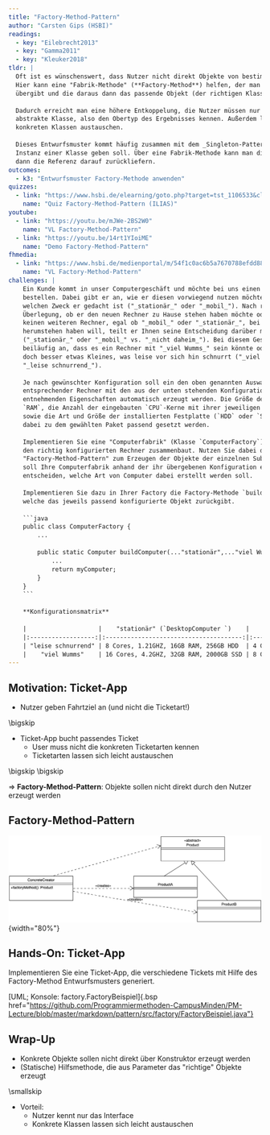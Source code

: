 ```yaml
---
title: "Factory-Method-Pattern"
author: "Carsten Gips (HSBI)"
readings:
  - key: "Eilebrecht2013"
  - key: "Gamma2011"
  - key: "Kleuker2018"
tldr: |
  Oft ist es wünschenswert, dass Nutzer nicht direkt Objekte von bestimmten Klassen anlegen (können).
  Hier kann eine "Fabrik-Methode" (**Factory-Method**) helfen, der man die gewünschten Parameter
  übergibt und die daraus dann das passende Objekt (der richtigen Klasse) erzeugt und zurückliefert.

  Dadurch erreicht man eine höhere Entkoppelung, die Nutzer müssen nur noch das Interface oder die
  abstrakte Klasse, also den Obertyp des Ergebnisses kennen. Außerdem lassen sich so leicht die
  konkreten Klassen austauschen.

  Dieses Entwurfsmuster kommt häufig zusammen mit dem _Singleton-Pattern_ vor, wo es nur eine einzige
  Instanz einer Klasse geben soll. Über eine Fabrik-Methode kann man diese Instanz ggf. erzeugen und
  dann die Referenz darauf zurückliefern.
outcomes:
  - k3: "Entwurfsmuster Factory-Methode anwenden"
quizzes:
  - link: "https://www.hsbi.de/elearning/goto.php?target=tst_1106533&client_id=FH-Bielefeld"
    name: "Quiz Factory-Method-Pattern (ILIAS)"
youtube:
  - link: "https://youtu.be/mJWe-2BS2W0"
    name: "VL Factory-Method-Pattern"
  - link: "https://youtu.be/14rt1YIoiME"
    name: "Demo Factory-Method-Pattern"
fhmedia:
  - link: "https://www.hsbi.de/medienportal/m/54f1c0ac6b5a7670788efdd88e63dd9eb5de4179d342bce82f5c04268c469beba149891305c81181f1d23c2cf89194f06cdac809396d2e7bff7607078a1a621e"
    name: "VL Factory-Method-Pattern"
challenges: |
    Ein Kunde kommt in unser Computergeschäft und möchte bei uns einen Computer
    bestellen. Dabei gibt er an, wie er diesen vorwiegend nutzen möchte bzw. für
    welchen Zweck er gedacht ist ("_stationär_" oder "_mobil_"). Nach reichlicher
    Überlegung, ob er den neuen Rechner zu Hause stehen haben möchte oder lieber
    keinen weiteren Rechner, egal ob "_mobil_" oder "_stationär_", bei sich im Weg
    herumstehen haben will, teilt er Ihnen seine Entscheidung darüber mit
    ("_stationär_" oder "_mobil_" vs. "_nicht daheim_"). Bei diesem Gespräch merkt er
    beiläufig an, dass es ein Rechner mit "_viel Wumms_" sein könnte oder vielleicht
    doch besser etwas Kleines, was leise vor sich hin schnurrt ("_viel Wumms_" vs.
    "_leise schnurrend_").

    Je nach gewünschter Konfiguration soll ein den oben genannten Auswahlkriterien
    entsprechender Rechner mit den aus der unten stehenden Konfigurationsmatrix zu
    entnehmenden Eigenschaften automatisch erzeugt werden. Die Größe des installierten
    `RAM`, die Anzahl der eingebauten `CPU`-Kerne mit ihrer jeweiligen Taktrate,
    sowie die Art und Größe der installierten Festplatte (`HDD` oder `SSD`) sollte
    dabei zu dem gewählten Paket passend gesetzt werden.

    Implementieren Sie eine "Computerfabrik" (Klasse `ComputerFactory`), die Ihnen
    den richtig konfigurierten Rechner zusammenbaut. Nutzen Sie dabei das
    "Factory-Method-Pattern" zum Erzeugen der Objekte der einzelnen Subklassen. Dabei
    soll Ihre Computerfabrik anhand der ihr übergebenen Konfiguration eigenständig
    entscheiden, welche Art von Computer dabei erstellt werden soll.

    Implementieren Sie dazu in Ihrer Factory die Factory-Methode `buildComputer`,
    welche das jeweils passend konfigurierte Objekt zurückgibt.

    ```java
    public class ComputerFactory {
        ...

        public static Computer buildComputer(..."stationär",..."viel Wumms") {
            ...
            return myComputer;
        }
    }
    ```

    **Konfigurationsmatrix**

    |                    |    "stationär" (`DesktopComputer `)    |      "mobil" (`LaptopComputer`)      |      "nicht daheim" (`CloudComputer`)      |
    |:------------------:|:--------------------------------------:|:------------------------------------:|:------------------------------------------:|
    | "leise schnurrend" | 8 Cores, 1.21GHZ, 16GB RAM, 256GB HDD  | 4 Cores, 1.21GHZ, 8GB RAM, 256GB HDD |   8 Cores, 1.21GHZ, 24GB RAM, 1000GB HDD   |
    |    "viel Wumms"    | 16 Cores, 4.2GHZ, 32GB RAM, 2000GB SSD | 8 Cores, 2.4GHZ, 16GB RAM, 256GB SSD | 42 Cores, 9.001GHZ, 128GB RAM, 10000GB SSD |
---
```



## Motivation: Ticket-App

*   Nutzer geben Fahrtziel an (und nicht die Ticketart!)

\bigskip

*   Ticket-App bucht passendes Ticket
    *   User muss nicht die konkreten Ticketarten kennen
    *   Ticketarten lassen sich leicht austauschen

\bigskip
\bigskip

=> **Factory-Method-Pattern**: Objekte sollen nicht direkt durch den Nutzer erzeugt werden


## Factory-Method-Pattern

![](images/factorymethod.png){width="80%"}


## Hands-On: Ticket-App

Implementieren Sie eine Ticket-App, die verschiedene Tickets mit
Hilfe des Factory-Method Entwurfsmusters generiert.

[UML; Konsole: factory.FactoryBeispiel]{.bsp href="https://github.com/Programmiermethoden-CampusMinden/PM-Lecture/blob/master/markdown/pattern/src/factory/FactoryBeispiel.java"}


## Wrap-Up

*   Konkrete Objekte sollen nicht direkt über Konstruktor erzeugt werden
*   (Statische) Hilfsmethode, die aus Parameter das "richtige" Objekte erzeugt

\smallskip

*   Vorteil:
    *   Nutzer kennt nur das Interface
    *   Konkrete Klassen lassen sich leicht austauschen
